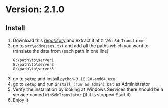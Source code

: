 # Version: 2.1.0

## Install

1) Download
   this [repository](https://github.com/aPerfectPolygon/imvms-data-reader-lifecycle/archive/refs/heads/main.zip)
   and extract it at `C:\WinSdrTranslator`
2) go to `src\addresses.txt` and add all the paths which you want to translate the data from (each path in one line)<br>
   ```
   G:\path\to\server1
   G:\path\to\server2
   G:\path\to\server3
   ```
3) go to `setup` and install `python-3.10.10-amd64.exe`
4) go to `setup` and run `install (run as admin).bat` as Administrator
5) Verify the installation by looking at Windows Services there should be a service named `WinSdrTranslator` (if it is stopped Start it) 
6) Enjoy :)